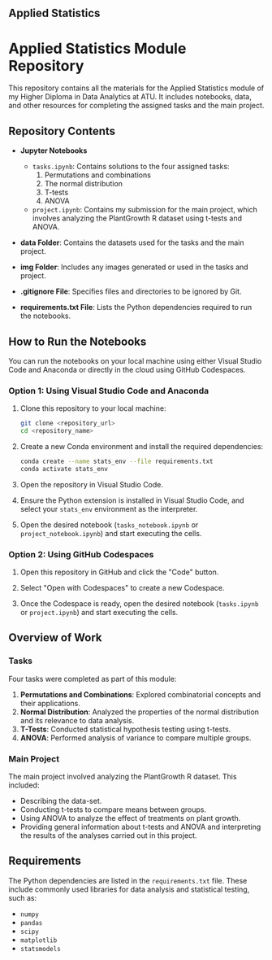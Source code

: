 ## Applied Statistics ##

# Applied Statistics Module Repository

This repository contains all the materials for the Applied Statistics module of my Higher Diploma in Data Analytics at ATU. It includes notebooks, data, and other resources for completing the assigned tasks and the main project.

## Repository Contents

- **Jupyter Notebooks**
  - `tasks.ipynb`: Contains solutions to the four assigned tasks:
    1. Permutations and combinations
    2. The normal distribution
    3. T-tests
    4. ANOVA
  - `project.ipynb`: Contains my submission for the main project, which involves analyzing the PlantGrowth R dataset using t-tests and ANOVA.

- **data Folder**: Contains the datasets used for the tasks and the main project.
- **img Folder**: Includes any images generated or used in the tasks and project.
- **.gitignore File**: Specifies files and directories to be ignored by Git.
- **requirements.txt File**: Lists the Python dependencies required to run the notebooks.

## How to Run the Notebooks

You can run the notebooks on your local machine using either Visual Studio Code and Anaconda or directly in the cloud using GitHub Codespaces.

### Option 1: Using Visual Studio Code and Anaconda

1. Clone this repository to your local machine:
   ```bash
   git clone <repository_url>
   cd <repository_name>
   ```

2. Create a new Conda environment and install the required dependencies:
   ```bash
   conda create --name stats_env --file requirements.txt
   conda activate stats_env
   ```

3. Open the repository in Visual Studio Code.

4. Ensure the Python extension is installed in Visual Studio Code, and select your `stats_env` environment as the interpreter.

5. Open the desired notebook (`tasks_notebook.ipynb` or `project_notebook.ipynb`) and start executing the cells.

### Option 2: Using GitHub Codespaces

1. Open this repository in GitHub and click the "Code" button.

2. Select "Open with Codespaces" to create a new Codespace.

3. Once the Codespace is ready, open the desired notebook (`tasks.ipynb` or `project.ipynb`) and start executing the cells.

## Overview of Work

### Tasks
Four tasks were completed as part of this module:
1. **Permutations and Combinations**: Explored combinatorial concepts and their applications.
2. **Normal Distribution**: Analyzed the properties of the normal distribution and its relevance to data analysis.
3. **T-Tests**: Conducted statistical hypothesis testing using t-tests.
4. **ANOVA**: Performed analysis of variance to compare multiple groups.

### Main Project
The main project involved analyzing the PlantGrowth R dataset. This included:
- Describing the data-set.
- Conducting t-tests to compare means between groups.
- Using ANOVA to analyze the effect of treatments on plant growth.
- Providing general information about t-tests and ANOVA and interpreting the results of the analyses carried out in this project.

## Requirements
The Python dependencies are listed in the `requirements.txt` file. These include commonly used libraries for data analysis and statistical testing, such as:
- `numpy`
- `pandas`
- `scipy`
- `matplotlib`
- `statsmodels`






